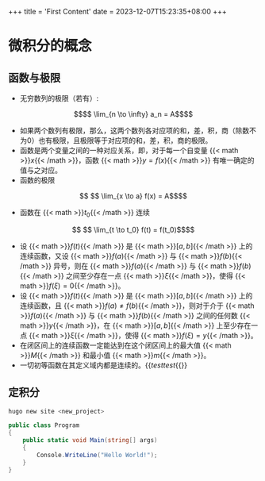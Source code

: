+++
title = 'First Content'
date = 2023-12-07T15:23:35+08:00
+++

# 微积分的概念

## 函数与极限
- 无穷数列的极限（若有）:
```math
$$ \lim_{n \to \infty} a_n  = A$$
```
- 如果两个数列有极限，那么，这两个数列各对应项的和，差，积，商（除数不为0）也有极限，且极限等于对应项的和，差，积，商的极限。
- 函数是两个变量之间的一种对应关系，即，对于每一个自变量 {{< math >}}$x${{< /math >}}，函数 {{< math >}}$y = f(x)${{< /math >}} 有唯一确定的值与之对应。
- 函数的极限
```math
  $$ \lim_{x \to a} f(x) = A$$
```
- 函数在 {{< math >}}$t_0${{< /math >}} 连续
```math
  $$ \lim_{t \to t_0} f(t)  = f(t_0)$$
```
- 设 {{< math >}}$f(t)${{< /math >}} 是 {{< math >}}$[a, b]${{< /math >}} 上的连续函数，又设 {{< math >}}$f(a)${{< /math >}} 与 {{< math >}}$f(b)${{< /math >}} 异号，则在 {{< math >}}$f(a)${{< /math >}} 与 {{< math >}}$f(b)${{< /math >}} 之间至少存在一点 {{< math >}}$\xi${{< /math >}}，使得 {{< math >}}$f(\xi) = 0${{< /math >}}。
- 设 {{< math >}}$f(t)${{< /math >}} 是 {{< math >}}$[a, b]${{< /math >}} 上的连续函数，且 {{< math >}}$f(a) \neq  f(b)${{< /math >}}，则对于介于 {{< math >}}$f(a)${{< /math >}} 与 {{< math >}}$f(b)${{< /math >}} 之间的任何数 {{< math >}}$y${{< /math >}}，在 {{< math >}}$[a, b]${{< /math >}} 上至少存在一点 {{< math >}}$\xi${{< /math >}}，使得 {{< math >}}$f(\xi) = y${{< /math >}}。
- 在闭区间上的连续函数一定能达到在这个闭区间上的最大值 {{< math >}}$M${{< /math >}} 和最小值 {{< math >}}$m${{< /math >}}。
- 一切初等函数在其定义域内都是连续的。{{<math>}}$testtest${{</math>}} 

## 定积分


```bash
hugo new site <new_project>
```

```csharp
public class Program
{
    public static void Main(string[] args)
    {
        Console.WriteLine("Hello World!");
    }
}
```


